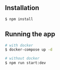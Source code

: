 ## Installation

```bash
$ npm install
```

## Running the app

```bash
# with docker
$ docker-compose up -d

# without docker
$ npm run start:dev
```
